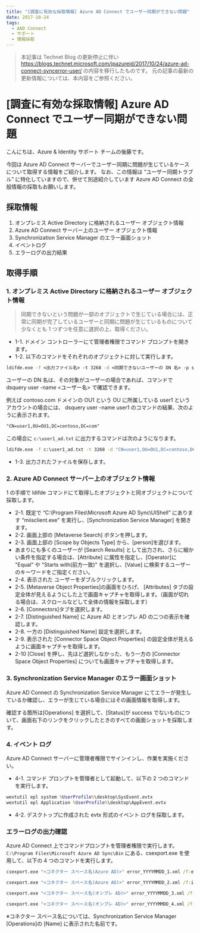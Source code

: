 ```yaml
---
title: "[調査に有効な採取情報] Azure AD Connect でユーザー同期ができない問題"
date: 2017-10-24
tags:
  - AAD Connect
  - サポート
  - 情報採取
---
```


> 本記事は Technet Blog の更新停止に伴い https://blogs.technet.microsoft.com/jpazureid/2017/10/24/azure-ad-connect-syncerror-user/ の内容を移行したものです。
> 元の記事の最新の更新情報については、本内容をご参照ください。

# [調査に有効な採取情報] Azure AD Connect でユーザー同期ができない問題

こんにちは、Azure & Identity サポート チームの後藤です。

今回は Azure AD Connect サーバーでユーザー同期に問題が生じているケースについて取得する情報をご紹介します。
なお、この情報は “ユーザー同期トラブル” に特化していますので、併せて別途紹介しています Azure AD Connect の全般情報の採取もお願いします。

## 採取情報

1. オンプレミス Active Directory に格納されるユーザー オブジェクト情報
2. Azure AD Connect サーバー上のユーザー オブジェクト情報
3. Synchronization Service Manager のエラー画面ショット
4. イベントログ
5. エラーログの出力結果

## 取得手順

### 1. オンプレミス Active Directory に格納されるユーザー オブジェクト情報  

> 同期できないという問題が一部のオブジェクトで生じている場合には、正常に同期が完了しているユーザーと同期に問題が生じているものについて少なくとも 1 つずつを任意に選択の上、取得ください。

- 1-1. ドメイン コントローラーにて管理者権限でコマンド プロンプトを開きます。  
- 1-2. 以下のコマンドをそれぞれのオブジェクトに対して実行します。  

```cmd
ldifde.exe -f <出力ファイル名> -t 3268 -d <同期できないユーザーの DN 名> -p subtree
```

ユーザーの DN 名は、その対象がユーザーの場合であれば、コマンドで dsquery user -name <ユーザー名> で確認できます。

例えば contoso.com ドメインの OU1 という OU に所属している user1 というアカウントの場合には、 dsquery user -name user1 のコマンドの結果、次のように表示されます。

```txt
"CN=user1,OU=OU1,DC=contoso,DC=com"
```

この場合に `c:\user1_ad.txt` に出力するコマンドは次のようになります。

```cmd
ldifde.exe -f c:\user1_ad.txt -t 3268 -d "CN=user1,OU=OU1,DC=contoso,DC=com" -p subtree
```

- 1-3. 出力されたファイルを保存します。

### 2. Azure AD Connect サーバー上のオブジェクト情報

1 の手順で ldifde コマンドにて取得したオブジェクトと同オブジェクトについて採取します。

- 2-1. 既定で “C:\Program Files\Microsoft Azure AD Sync\UIShell” にあります “miisclient.exe” を実行し、[Synchronization Service Manager] を開きます。  
- 2-2. 画面上部の [Metaverse Search] ボタンを押します。  
- 2-3. 画面上部の [Scope by Objects Type] から、[person]を選びます。  
- あまりにも多くのユーザーが [Search Results] として出力され、さらに細かい条件を指定する場合は、[Attribute] に属性を指定し、[Operator]に "Equal" や "Starts with(前方一致)" を選択し、[Value] に検索するユーザーのキーワードをご指定ください。  
- 2-4. 表示された ユーザーをダブルクリックします。  
- 2-5. [Metaverse Object Properties]の画面をひろげ、 [Attributes] タブの設定全体が見えるようにした上で画面キャプチャを取得します。（画面が切れる場合は、スクロールなどして全体の情報を採取します）  
- 2-6. [Connectors]タブを選択します。  
- 2-7. [Distinguished Name] に Azure AD とオンプレ AD の二つの表示を確認します。  
- 2-8. 一方の [Distinguished Name] 設定を選択します。  
- 2-9. 表示された [Connector Space Object Properties] の設定全体が見えるように画面キャプチャを取得します。  
- 2-10 [Close] を押し、先ほど選択しなかった、もう一方の [Connector Space Object Properties] についても画面キャプチャを取得します。  

### 3. Synchronization Service Manager のエラー画面ショット

Azure AD Connect の Synchronization Service Manager にてエラーが発生しているか確認し、エラーが生じている場合にはその画面情報を取得します。

確認する箇所は[Operations] を選択して、[Status]が success でないものについて、画面右下のリンクをクリックしたときのすべての画面ショットを採取します。

### 4. イベント ログ

Azure AD Connect サーバーに管理者権限でサインインし、作業を実施ください。

- 4-1. コマンド プロンプトを管理者として起動して、以下の 2 つのコマンドを実行します。

```cmd
wevtutil epl system %UserProfile%\desktop\SysEvent.evtx
wevtutil epl Application %UserProfile%\desktop\AppEvent.evtx
```

- 4-2. デスクトップに作成された evtx 形式のイベント ログを採取します。

### エラーログの出力確認

Azure AD Connect 上でコマンドプロンプトを管理者権限で実行します。
`C:\Program Files\Microsoft Azure AD Sync\Bin` にある、csexport.exe  を使用して、以下の 4 つのコマンドを実行します。

```cmd
csexport.exe "<コネクター スペース名(Azure AD)>" error_YYYYMMDD_1.xml /f:e 

csexport.exe "<コネクター スペース名(Azure AD)>" error_YYYYMMDD_2.xml /f:i

csexport.exe "<コネクター スペース名(オンプレ AD)>" error_YYYYMMDD_3.xml /f:e 

csexport.exe "<コネクター スペース名(オンプレ AD)>" error_YYYYMMDD_4.xml /f:i
```

※コネクター スペース名については、Synchronization Service Manager [Operations]の [Name] に表示された名前です。
